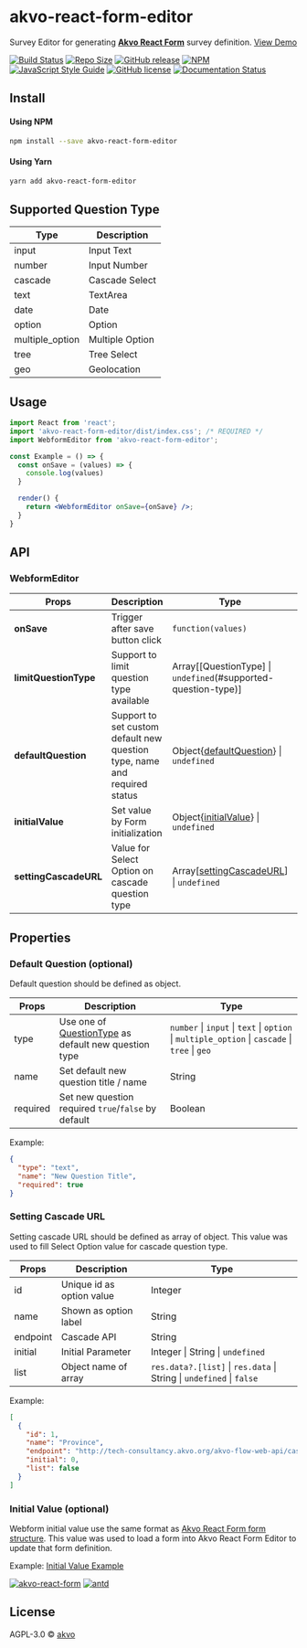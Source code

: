 # akvo-react-form-editor

Survey Editor for generating **[Akvo React Form](https://www.npmjs.com/package/akvo-react-form)** survey definition. [View Demo](https://akvo.github.io/akvo-react-form-editor/)

[![Build Status](https://akvo.semaphoreci.com/badges/akvo-react-form-editor/branches/main.svg?style=shields)](https://akvo.semaphoreci.com/projects/akvo-react-form-editor) [![Repo Size](https://img.shields.io/github/repo-size/akvo/akvo-react-form-editor)](https://img.shields.io/github/repo-size/akvo/akvo-react-form-editor) [![GitHub release](https://img.shields.io/github/release/akvo/akvo-react-form-editor.svg)](https://GitHub.com/akvo/akvo-react-form-editor/releases/) [![NPM](https://img.shields.io/npm/v/akvo-react-form-editor.svg)](https://www.npmjs.com/package/akvo-react-form-editor) [![JavaScript Style Guide](https://img.shields.io/badge/code_style-standard-brightgreen.svg)](https://standardjs.com) [![GitHub license](https://img.shields.io/github/license/akvo/akvo-react-form-editor.svg)](https://github.com/akvo/akvo-react-form-editor/blob/main/LICENSE) [![Documentation Status](https://readthedocs.org/projects/akvo-react-form-editor/badge/?version=latest)](https://akvo-react-form-editor.readthedocs.io/en/latest/?badge=latest)

## Install

#### Using NPM

```bash
npm install --save akvo-react-form-editor
```

#### Using Yarn

```bash
yarn add akvo-react-form-editor
```

## Supported Question Type

| Type            | Description     |
| --------------- | --------------- |
| input           | Input Text      |
| number          | Input Number    |
| cascade         | Cascade Select  |
| text            | TextArea        |
| date            | Date            |
| option          | Option          |
| multiple_option | Multiple Option |
| tree            | Tree Select     |
| geo             | Geolocation     |

## Usage

```jsx
import React from 'react';
import 'akvo-react-form-editor/dist/index.css'; /* REQUIRED */
import WebformEditor from 'akvo-react-form-editor';

const Example = () => {
  const onSave = (values) => {
    console.log(values)
  }

  render() {
    return <WebformEditor onSave={onSave} />;
  }
}
```

## API

### WebformEditor

| Props                 | Description                                                               | Type                                                                 | Default |
| --------------------- | ------------------------------------------------------------------------- | -------------------------------------------------------------------- | ------- |
| **onSave**            | Trigger after save button click                                           | `function(values)`                                                   | -       |
| **limitQuestionType** | Support to limit question type available                                  | Array[[QuestionType] \| `undefined`(#supported-question-type)]       | -       |
| **defaultQuestion**   | Support to set custom default new question type, name and required status | Object{[defaultQuestion](#default-question-optional)} \| `undefined` | -       |
| **initialValue**      | Set value by Form initialization                                          | Object{[initialValue](#initial-value-optional)} \| `undefined`       | -       |
| **settingCascadeURL** | Value for Select Option on cascade question type                          | Array[[settingCascadeURL](#setting-cascade-url)] \| `undefined`      | -       |

## Properties

### Default Question (optional)

Default question should be defined as object.

| Props    | Description                                                                      | Type                                                                                           |
| -------- | -------------------------------------------------------------------------------- | ---------------------------------------------------------------------------------------------- |
| type     | Use one of [QuestionType](#supported-question-type) as default new question type | `number` \| `input` \| `text` \| `option` \| `multiple_option` \| `cascade` \| `tree` \| `geo` |
| name     | Set default new question title / name                                            | String                                                                                         |
| required | Set new question required `true`/`false` by default                              | Boolean                                                                                        |

Example:

```json
{
  "type": "text",
  "name": "New Question Title",
  "required": true
}
```

### Setting Cascade URL

Setting cascade URL should be defined as array of object. This value was used to fill Select Option value for cascade question type.

| Props    | Description               | Type                                                                 |
| -------- | ------------------------- | -------------------------------------------------------------------- |
| id       | Unique id as option value | Integer                                                              |
| name     | Shown as option label     | String                                                               |
| endpoint | Cascade API               | String                                                               |
| initial  | Initial Parameter         | Integer \| String \| `undefined`                                     |
| list     | Object name of array      | `res.data?.[list]` \| `res.data` \| String \| `undefined` \| `false` |

Example:

```json
[
  {
    "id": 1,
    "name": "Province",
    "endpoint": "http://tech-consultancy.akvo.org/akvo-flow-web-api/cascade/seap/cascade-296940912-v1.sqlite",
    "initial": 0,
    "list": false
  }
]
```

### Initial Value (optional)

Webform initial value use the same format as [Akvo React Form form structure](https://github.com/akvo/akvo-react-form#example-form-structure). This value was used to load a form into Akvo React Form Editor to update that form definition.

Example: [Initial Value Example](https://github.com/akvo/akvo-react-form-editor/blob/main/example/src/example-initial-value.json)

[![akvo-react-form](https://img.shields.io/github/package-json/dependency-version/akvo/akvo-react-form-editor/akvo-react-form)](https://www.npmjs.com/package/akvo-react-form) [![antd](https://img.shields.io/github/package-json/dependency-version/akvo/akvo-react-form-editor/antd)](https://www.npmjs.com/package/antd)

## License

AGPL-3.0 © [akvo](https://github.com/akvo)
